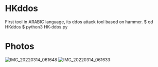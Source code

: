 # HKddos
First tool in ARABIC language, its ddos attack tool based on hammer.
$ cd HKddos
$ python3 HK-ddos.py
# Photos
![IMG_20220314_061648](https://user-images.githubusercontent.com/57058476/158104076-f7ca8d2a-687d-4cd2-a3bb-56c658505d67.jpg)
![IMG_20220314_061633](https://user-images.githubusercontent.com/57058476/158104090-301789c6-058c-4527-827b-20b0e624ad2a.jpg)
